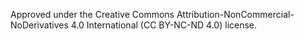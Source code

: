Approved under the Creative Commons Attribution-NonCommercial-NoDerivatives 4.0 International (CC BY-NC-ND 4.0) license.